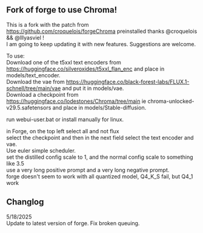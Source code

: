 ## Fork of forge to use Chroma!

This is a fork with the patch from https://github.com/croquelois/forgeChroma preinstalled thanks @croquelois && @lllyasviel !  
I am going to keep updating it with new features. Suggestions are welcome.  

To use:  
Download one of the t5xxl text encoders from https://huggingface.co/silveroxides/t5xxl_flan_enc and place in models/text_encoder.  
Download the vae from https://huggingface.co/black-forest-labs/FLUX.1-schnell/tree/main/vae and put it in models/vae.  
Download a checkpoint from https://huggingface.co/lodestones/Chroma/tree/main ie chroma-unlocked-v29.5.safetensors and place in models/Stable-diffusion.  

run webui-user.bat or install manually for linux.  

in Forge, on the top left select all and not flux  
select the checkpoint and then in the next field select the text encoder and vae.  
Use euler simple scheduler.  
set the distilled config scale to 1, and the normal config scale to something like 3.5  
use a very long positive prompt and a very long negative prompt.  
forge doesn't seem to work with all quantized model, Q4_K_S fail, but Q4_1 work  

## Changlog  

5/18/2025  
    Update to latest version of forge. Fix broken queuing.  